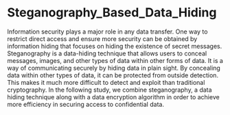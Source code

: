 # Steganography_Based_Data_Hiding
Information security plays a major role in any data transfer. One way to restrict direct access and ensure more security can be obtained by information hiding that focuses on hiding the existence of secret messages. Steganography is a data-hiding technique that allows users to conceal messages, images, and other types of data within other forms of data. It is a way of communicating securely by hiding data in plain sight. By concealing data within other types of data, it can be protected from outside detection. This makes it much more difficult to detect and exploit than traditional cryptography. In the following study, we combine steganography, a data hiding technique along with a data encryption algorithm in order to achieve more efficiency in securing access to confidential data.

